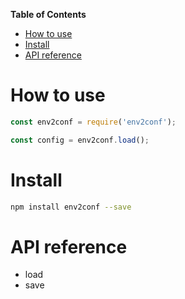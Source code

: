 <!-- markdown-toc start - Don't edit this section. Run M-x markdown-toc-refresh-toc -->
**Table of Contents**

- [How to use](#how-to-use)
- [Install](#install)
- [API reference](#api-reference)

<!-- markdown-toc end -->

# How to use #
```js
const env2conf = require('env2conf');

const config = env2conf.load();
```
# Install #

```sh
npm install env2conf --save
```
# API reference #
  * load
  * save
